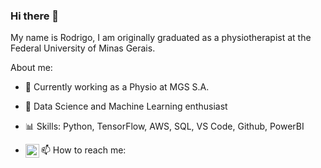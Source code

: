 ### Hi there 👋

My name is Rodrigo, I am originally graduated as a physiotherapist at the Federal University of Minas Gerais.

About me:

- 🔭 Currently working as a Physio at MGS S.A.

- 🌱 Data Science and Machine Learning enthusiast

- 📊 Skills: Python, TensorFlow, AWS, SQL, VS Code, Github, PowerBI

- 📫 How to reach me: 
[<img align="left"  width="22px" src="https://cdn.jsdelivr.net/npm/simple-icons@3.4.0/icons/linkedin.svg" />](https://www.linkedin.com/in/rodrigo-lopes-0aa31685/)
